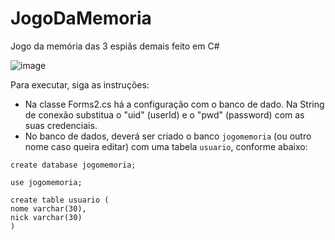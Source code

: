 # JogoDaMemoria
Jogo da memória das 3 espiãs demais feito em C# 

![image](https://github.com/MariRodrigues/JogoDaMemoria/assets/46384658/273cc2ab-137e-4b50-8008-c6bea1a64a19)

Para executar, siga as instruções:

- Na classe Forms2.cs há a configuração com o banco de dado. Na String de conexão substitua o "uid" (userId) e o "pwd" (password) com as suas credenciais. 
- No banco de dados, deverá ser criado o banco ``` jogomemoria ``` (ou outro nome caso queira editar) com uma tabela ``` usuario ```, conforme abaixo:

```
create database jogomemoria;

use jogomemoria;

create table usuario (
nome varchar(30),
nick varchar(30)
)
```

